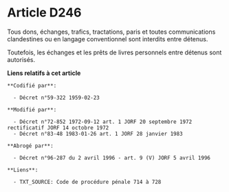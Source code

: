 # Article D246

Tous dons, échanges, trafics, tractations, paris et toutes communications clandestines ou en langage conventionnel sont
interdits entre détenus.

Toutefois, les échanges et les prêts de livres personnels entre détenus sont autorisés.

**Liens relatifs à cet article**

	**Codifié par**:

	  - Décret n°59-322 1959-02-23

	**Modifié par**:

	  - Décret n°72-852 1972-09-12 art. 1 JORF 20 septembre 1972 rectificatif JORF 14 octobre 1972
	  - Décret n°83-48 1983-01-26 art. 1 JORF 28 janvier 1983

	**Abrogé par**:

	  - Décret n°96-287 du 2 avril 1996 - art. 9 (V) JORF 5 avril 1996

	**Liens**:

	  - TXT_SOURCE: Code de procédure pénale 714 à 728
